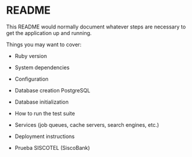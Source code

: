 # README

This README would normally document whatever steps are necessary to get the
application up and running.

Things you may want to cover:

* Ruby version

* System dependencies

* Configuration

* Database creation PostgreSQL 

* Database initialization

* How to run the test suite

* Services (job queues, cache servers, search engines, etc.)

* Deployment instructions

* Prueba SISCOTEL (SiscoBank)

